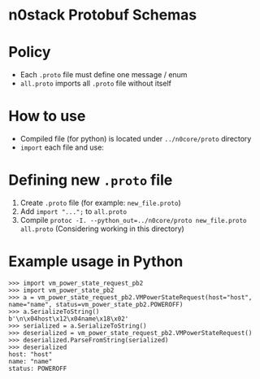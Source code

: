 n0stack Protobuf Schemas
===

# Policy

- Each `.proto` file must define one message / enum
- `all.proto` imports all `.proto` file without itself

# How to use

- Compiled file (for python) is located under `../n0core/proto` directory
- `import` each file and use:

# Defining new `.proto` file

1. Create `.proto` file (for example: `new_file.proto`)
1. Add `import "...";` to `all.proto`
1. Compile `protoc -I. --python_out=../n0core/proto new_file.proto all.proto` (Considering working in this directory)

# Example usage in Python

```
>>> import vm_power_state_request_pb2
>>> import vm_power_state_pb2
>>> a = vm_power_state_request_pb2.VMPowerStateRequest(host="host", name="name", status=vm_power_state_pb2.POWEROFF)
>>> a.SerializeToString()
b'\n\x04host\x12\x04name\x18\x02'
>>> serialized = a.SerializeToString()
>>> deserialized = vm_power_state_request_pb2.VMPowerStateRequest()
>>> deserialized.ParseFromString(serialized)
>>> deserialized
host: "host"
name: "name"
status: POWEROFF
```